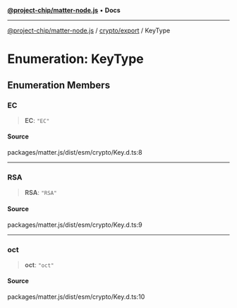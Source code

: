 [**@project-chip/matter-node.js**](../../../README.md) • **Docs**

***

[@project-chip/matter-node.js](../../../modules.md) / [crypto/export](../README.md) / KeyType

# Enumeration: KeyType

## Enumeration Members

### EC

> **EC**: `"EC"`

#### Source

packages/matter.js/dist/esm/crypto/Key.d.ts:8

***

### RSA

> **RSA**: `"RSA"`

#### Source

packages/matter.js/dist/esm/crypto/Key.d.ts:9

***

### oct

> **oct**: `"oct"`

#### Source

packages/matter.js/dist/esm/crypto/Key.d.ts:10
